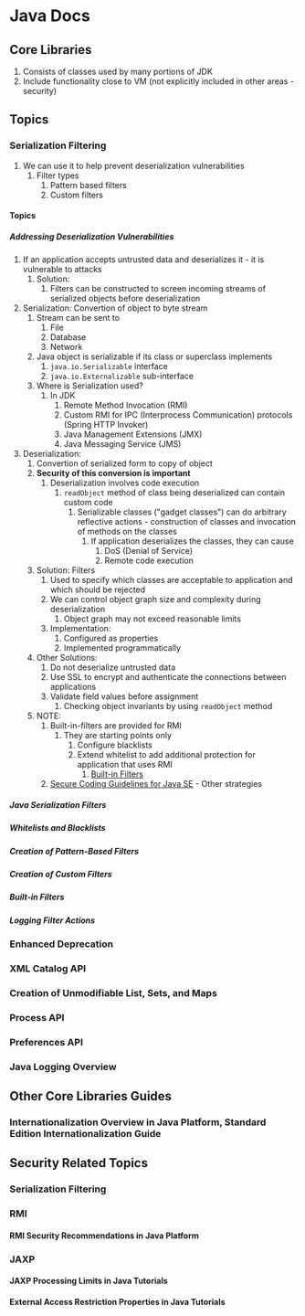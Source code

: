 # Java Docs #
## Core Libraries ##
1. Consists of classes used by many portions of JDK
2. Include functionality close to VM (not explicitly included in other areas - security)

## Topics ##
### Serialization Filtering ###
1. We can use it to help prevent deserialization vulnerabilities
	1. Filter types
		1. Pattern based filters
		2. Custom filters
#### Topics ####
##### Addressing Deserialization Vulnerabilities #####
1. If an application accepts untrusted data and deserializes it - it is vulnerable to attacks
	1. Solution:
		1. Filters can be constructed to screen incoming streams of serialized objects before deserialization
2. Serialization: Convertion of object to byte stream
	1. Stream can be sent to
		1. File
		2. Database
		3. Network
	2. Java object is serializable if its class or superclass implements
		1. `java.io.Serializable` interface
		2. `java.io.Externalizable` sub-interface
	3. Where is Serialization used?
		1. In JDK
			1. Remote Method Invocation (RMI)
			2. Custom RMI for IPC (Interprocess Communication) protocols (Spring HTTP Invoker)
			3. Java Management Extensions (JMX)
			4. Java Messaging Service (JMS)
3. Deserialization:
	1. Convertion of serialized form to copy of object
	2. **Security of this conversion is important**
		1. Deserialization involves code execution
			1. `readObject` method of class being deserialized can contain custom code
				1. Serializable classes ("gadget classes") can do arbitrary reflective actions - construction of classes and invocation of methods on the classes
					1. If application deserializes the classes, they can cause
						1. DoS (Denial of Service)
						2. Remote code execution
	3. Solution: Filters
		1. Used to specify which classes are acceptable to application and which should be rejected
		2. We can control object graph size and complexity during deserialization
			1. Object graph may not exceed reasonable limits
		3. Implementation:
			1. Configured as properties
			2. Implemented programmatically
	4. Other Solutions:
		1. Do not deserialize untrusted data
		2. Use SSL to encrypt and authenticate the connections between applications
		3. Validate field values before assignment
			1. Checking object invariants by using `readObject` method
	5. NOTE:
		1. Built-in-filters are provided for RMI
			1. They are starting points only
				1. Configure blacklists
				2. Extend whitelist to add additional protection for application that uses RMI
					1. [Built-in Filters](https://docs.oracle.com/en/java/javase/13/core/serialization-filtering1.html#GUID-80AD4DA1-6AA3-42C0-8172-DECF8FB8A841)
		2. [Secure Coding Guidelines for Java SE](http://www.oracle.com/technetwork/java/seccodeguide-139067.html) - Other strategies

##### Java Serialization Filters #####
##### Whitelists and Blacklists #####
##### Creation of Pattern-Based Filters #####
##### Creation of Custom Filters #####
##### Built-in Filters #####
##### Logging Filter Actions #####

### Enhanced Deprecation ###
### XML Catalog API ###
### Creation of Unmodifiable List, Sets, and Maps ###
### Process API ###
### Preferences API ###
### Java Logging Overview ###

## Other Core Libraries Guides ##
### Internationalization Overview in Java Platform, Standard Edition Internationalization Guide ###

## Security Related Topics ##
### Serialization Filtering ###
### RMI ###
#### RMI Security Recommendations in Java Platform ####

### JAXP ###
#### JAXP Processing Limits in Java Tutorials ####
#### External Access Restriction Properties in Java Tutorials ####
